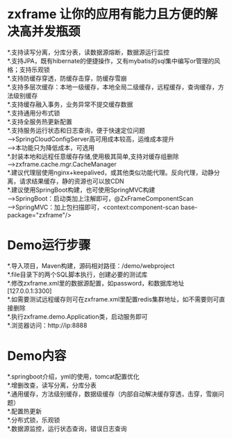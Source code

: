 # zxframe 让你的应用有能力且方便的解决高并发瓶颈
*.支持读写分离，分库分表，读数据源熔断，数据源运行监控<br/>
*.支持JPA，既有hibernate的便捷操作，又有mybatis的sql集中编写or管理的风格；支持乐观锁<br/>
*.支持防缓存穿透，防缓存击穿，防缓存雪崩<br/>
*.支持多层次缓存：本地一级缓存，本地全局二级缓存，远程缓存，查询缓存，方法级别缓存<br/>
*.支持缓存融入事务，业务异常不提交缓存数据<br/>
*.支持通用分布式锁<br/>
*.支持全服务热更新配置<br/>
*.支持服务运行状态和日志查询，便于快速定位问题<br/>
-->SpringCloudConfigServer高可用成本较高，运维成本提升<br/>
-->本功能只为降低成本，可选用<br/>
*.封装本地和远程任意缓存存储,使用极其简单,支持对缓存组删除<br/>
-->zxframe.cache.mgr.CacheManager<br/>
*.建议代理层使用nginx+keepalived，或其他类似功能代理。反向代理，动静分离，请求结果缓存，静的资源也可以放CDN<br/>
*.建议使用SpringBoot构建，也可使用SpringMVC构建<br/>
-->SpringBoot：启动类加上注解即可，@ZxFrameComponentScan<br/>
-->SpringMVC：加上包扫描即可，<context:component-scan base-package="zxframe"/> <br/>

# Demo运行步骤
*.导入项目，Maven构建，源码相对路径：/demo/webproject<br/>
*.file目录下的两个SQL脚本执行，创建必要的测试库<br/>
*.修改zxframe.xml里的数据源配置，如password，和数据库地址[127.0.0.1:3300]<br/>
*.如需要测试远程缓存则可在zxframe.xml里配置redis集群地址，如不需要则可直接删除<br/>
*.执行zxframe.demo.Application类，启动服务即可<br/>
*.浏览器访问：http://ip:8888<br/>

# Demo内容
*.springboot介绍，yml的使用，tomcat配置优化<br/>
*.增删改查，读写分离，分库分表<br/>
*.通用缓存，方法级别缓存，数据级缓存（内部自动解决缓存穿透，击穿，雪崩问题）<br/>
*.配置热更新<br/>
*.分布式锁，乐观锁<br/>
*.数据源监控，运行状态查询，错误日志查询<br/>